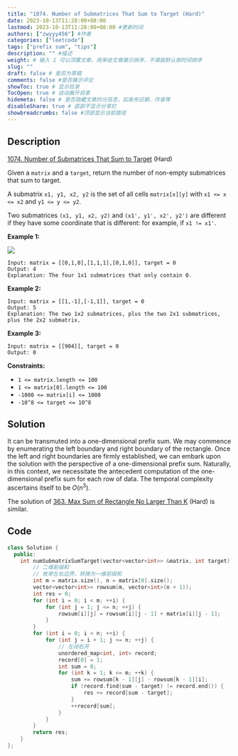 ```yaml
---
title: "1074. Number of Submatrices That Sum to Target (Hard)"
date: 2023-10-13T11:28:00+08:00
lastmod: 2023-10-13T11:28:00+08:00 #更新时间
authors: ["zwyyy456"] #作者
categories: ["leetcode"]
tags: ["prefix sum", "tips"]
description: "" #描述
weight: # 输入 1 可以顶置文章，用来给文章展示排序，不填就默认按时间排序
slug: ""
draft: false # 是否为草稿
comments: false #是否展示评论
showToc: true # 显示目录
TocOpen: true # 自动展开目录
hidemeta: false # 是否隐藏文章的元信息，如发布日期、作者等
disableShare: true # 底部不显示分享栏
showbreadcrumbs: false #顶部显示当前路径
---
```

## Description

[1074. Number of Submatrices That Sum to Target][link] (Hard)

[link]: https://leetcode.com/problems/number-of-submatrices-that-sum-to-target/

Given a `matrix` and a `target`, return the number of non-empty submatrices that sum to target.

A submatrix `x1, y1, x2, y2` is the set of all cells `matrix[x][y]` with `x1 <= x <= x2` and `y1 <=
y <= y2`.

Two submatrices `(x1, y1, x2, y2)` and `(x1', y1', x2', y2')` are different if they have some
coordinate that is different: for example, if `x1 != x1'`.

**Example 1:**

![](https://pic-upyun.zwyyy456.tech/smms/2023-12-26-065324.jpg)

```
Input: matrix = [[0,1,0],[1,1,1],[0,1,0]], target = 0
Output: 4
Explanation: The four 1x1 submatrices that only contain 0.
```

**Example 2:**

```
Input: matrix = [[1,-1],[-1,1]], target = 0
Output: 5
Explanation: The two 1x2 submatrices, plus the two 2x1 submatrices, plus the 2x2 submatrix.
```

**Example 3:**

```
Input: matrix = [[904]], target = 0
Output: 0
```

**Constraints:**

- `1 <= matrix.length <= 100`
- `1 <= matrix[0].length <= 100`
- `-1000 <= matrix[i] <= 1000`
- `-10^8 <= target <= 10^8`

## Solution

It can be transmuted into a one-dimensional prefix sum. We may commence by enumerating the left boundary and right boundary of the rectangle. Once the left and right boundaries are firmly established, we can embark upon the solution with the perspective of a one-dimensional prefix sum. Naturally, in this context, we necessitate the antecedent computation of the one-dimensional prefix sum for each row of data. The temporal complexity ascertains itself to be $O(n^3)$.

The solution of [363. Max Sum of Rectangle No Larger Than K][link] (Hard) is similar.

[link]: https://leetcode.com/problems/max-sum-of-rectangle-no-larger-than-k/

## Code

```cpp
class Solution {
  public:
    int numSubmatrixSumTarget(vector<vector<int>> &matrix, int target) {
        // 二维前缀和
        // 枚举左右边界，转换为一维前缀和
        int m = matrix.size(), n = matrix[0].size();
        vector<vector<int>> rowsum(m, vector<int>(n + 1));
        int res = 0;
        for (int i = 0; i < m; ++i) {
            for (int j = 1; j <= n; ++j) {
                rowsum[i][j] = rowsum[i][j - 1] + matrix[i][j - 1];
            }
        }
        for (int i = 0; i < n; ++i) {
            for (int j = i + 1; j <= n; ++j) {
                // 左闭右开
                unordered_map<int, int> record;
                record[0] = 1;
                int sum = 0;
                for (int k = 1; k <= m; ++k) {
                    sum += rowsum[k - 1][j] - rowsum[k - 1][i];
                    if (record.find(sum - target) != record.end()) {
                        res += record[sum - target];
                    }
                    ++record[sum];
                }
            }
        }
        return res;
    }
};
```
